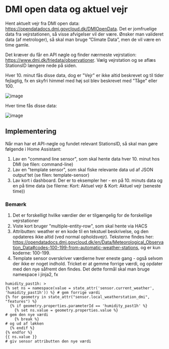 # DMI open data og aktuel vejr

Hent aktuelt vejr fra DMI open data: https://opendatadocs.dmi.govcloud.dk/DMIOpenData. Det er jomfruelige data fra vejrstationen, så visse afvigelser vil der være. Ønsker man valideret data (af metrologer), så skal man bruge ”Climate Data”, men de vil være en time gamle.

Det kræver du får en API nøgle og finder nærmeste vejrstation: https://www.dmi.dk/friedata/observationer. Vælg vejrstation og se aflæs StationsID længere nede på siden.

Hver 10. minut fås disse data, dog er "Vejr" er ikke altid beskrevet og til tider fejlagtig, fx en skyfri himmel med høj sol blev beskrevet med "Tåge" eller 100.

![image](https://github.com/MaximusClavius/DMI-vejr/assets/103023823/bc79b91a-fc69-40c0-ab48-c21ac9287665)

Hver time fås disse data:

![image](https://github.com/MaximusClavius/DMI-vejr/assets/103023823/4ad8877c-e155-41fe-bcbb-b3695f440248)

## Implementering
Når man har et API-nøgle og fundet relevant StationsID, så skal man gøre følgende i Home Assistant:
1) Lav en "command line sensor", som skal hente data hver 10. minut hos DMI (se filen: command-line)
2) Lav en "template sensor", som skal fiske relevante data ud af JSON output'tet (se filen: template-sensor)
3) Lav kort i dashboard. Der er to eksempler her - en på 10. minuts data og en på time data (se filerne: Kort: Aktuel vejr & Kort: Aktuel vejr (seneste time)) 

### Bemærk
1) Det er forskelligt hvilke værdier der er tilgængelig for de forskellige vejrstationer
2) Viste kort bruger "multiple-entity-row", som skal hente via HACS
3) Attributten: weather er en kode til en tekstuel beskrivelse, og den opdateres ikke altid (ved normal opholdsvejr). Teksterne findes her: https://opendatadocs.dmi.govcloud.dk/en/Data/Meteorological_Observation_Data#codes-100-199-from-automatic-weather-stations, og er kun koderne: 100-199. 
5) Template sensor overskriver værdierne hver eneste gang - også selvom der ikke er noget indhold. Tricket er at gemme forrige værdi, og opdater med den nye såfremt den findes. Det dette formål skal man bruge namespace i jinja2, fx
```
humidity_past1h: >
{% set ns = namespace(value = state_attr('sensor.current_weather', 'humidity_past1h')) %} # gem forrige værdi
{% for geometry in state_attr("sensor.local_weatherstation_dmi", "features") %}
  {% if geometry.properties.parameterId == 'humidity_past1h' %}
    {% set ns.value = geometry.properties.value %}                                        # gem den nye værdi
    {% break %}                                                                           # og ud af løkken
  {% endif %}
{% endfor %}
{{ ns.value }}                                                                            # giv sensor attributten den nye værdi
```
